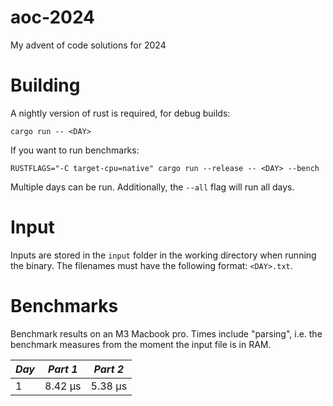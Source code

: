 # aoc-2024
My advent of code solutions for 2024

# Building
A nightly version of rust is required, for debug builds:
```
cargo run -- <DAY>
```
If you want to run benchmarks:
```
RUSTFLAGS="-C target-cpu=native" cargo run --release -- <DAY> --bench
```
Multiple days can be run. Additionally, the `--all` flag will run all days.

# Input
Inputs are stored in the `input` folder in the working directory when running the binary.
The filenames must have the following format: `<DAY>.txt`.

# Benchmarks
Benchmark results on an M3 Macbook pro.
Times include "parsing", i.e. the benchmark measures from the moment the input file is in RAM.

| *Day* | *Part 1* | *Part 2* |
|-------|----------|----------|
|   1   |  8.42 µs |  5.38 µs |
